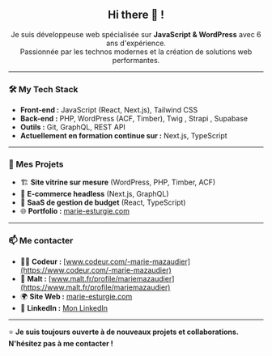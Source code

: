 

<h2 align="center"> Hi there 👋 ! </h2>

<p align="center">
Je suis développeuse web spécialisée sur <strong>JavaScript & WordPress</strong> avec 6 ans d'expérience.<br>
Passionnée par les technos modernes et la création de solutions web performantes.
</p>

---

### 🛠️ My Tech Stack  
- **Front-end :** JavaScript (React, Next.js), Tailwind CSS  
- **Back-end :** PHP, WordPress (ACF, Timber), Twig , Strapi , Supabase
- **Outils :** Git, GraphQL, REST API  
- **Actuellement en formation continue sur :** Next.js, TypeScript  

---

### 🚀 Mes Projets  
- 🏗️ **Site vitrine sur mesure** (WordPress, PHP, Timber, ACF)  
- 🛒 **E-commerce headless** (Next.js, GraphQL)  
- 💼 **SaaS de gestion de budget** (React, TypeScript)  
- 🌐 **Portfolio :** [marie-esturgie.com](https://marie-esturgie.com)  

---

### 📫 Me contacter  
- 👩‍💻 **Codeur :** [www.codeur.com/-marie-mazaudier](https://www.codeur.com/-marie-mazaudier)  
- 🚀 **Malt :** [www.malt.fr/profile/mariemazaudier](https://www.malt.fr/profile/mariemazaudier)  
- 🌍 **Site Web :** [marie-esturgie.com](https://marie-esturgie.com)  
- 💼 **LinkedIn :** [Mon LinkedIn](https://linkedin.com/in/marie-esturgie)  

---

⭐ **Je suis toujours ouverte à de nouveaux projets et collaborations. N'hésitez pas à me contacter !**  
